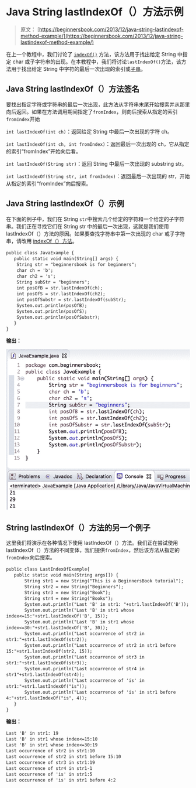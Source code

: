 # Java String lastIndexOf（）方法示例

> 原文： [https://beginnersbook.com/2013/12/java-string-lastindexof-method-example/](https://beginnersbook.com/2013/12/java-string-lastindexof-method-example/)

在上一个教程中，我们讨论了 [`indexOf()`](https://beginnersbook.com/2013/12/java-string-indexof-method-example/) 方法，该方法用于找出给定 String 中指定 char 或子字符串的出现。在本教程中，我们将讨论`lastIndexOf()`方法，该方法用于找出给定 String 中字符的最后一次出现的索引或[子串](https://beginnersbook.com/2013/12/java-string-substring-method-example/)。

## Java String lastIndexOf（）方法签名

要找出指定字符或字符串的最后一次出现，此方法从字符串末尾开始搜索并从那里向后返回。如果在方法调用期间指定了`fromIndex`，则向后搜索从指定的索引`fromIndex`开始

`int lastIndexOf(int ch)`：返回给定 String 中最后一次出现的字符 ch。

`int lastIndexOf(int ch, int fromIndex)`：返回最后一次出现的 ch，它从指定的索引“fromIndex”开始向后看。

`int lastIndexOf(String str)`：返回 String 中最后一次出现的 substring str。

`int lastIndexOf(String str, int fromIndex)`：返回最后一次出现的 str，开始从指定的索引“fromIndex”向后搜索。

## Java String lastIndexOf（）示例

在下面的例子中，我们在 String `str`中搜索几个给定的字符和一个给定的子字符串。我们正在寻找它们在 String str 中的最后一次出现，这就是我们使用 lastIndexOf（）方法的原因。如果要查找字符串中第一次出现的 char 或子字符串，请改用 [indexOf（）方法](https://beginnersbook.com/2013/12/java-string-indexof-method-example/)。

```
public class JavaExample {  
   public static void main(String[] args) {  
	String str = "beginnersbook is for beginners";
	char ch = 'b';
	char ch2 = 's';
	String subStr = "beginners";
	int posOfB = str.lastIndexOf(ch);
	int posOfS = str.lastIndexOf(ch2);
	int posOfSubstr = str.lastIndexOf(subStr);
	System.out.println(posOfB);
	System.out.println(posOfS);
	System.out.println(posOfSubstr);
   }  
}
```

**输出：**

![Java String lastIndexOf() method example](img/3b658a6d87e136773487f05a7bb12294.jpg)

## String lastIndexOf（）方法的另一个例子

这里我们将演示在各种情况下使用 lastIndexOf（）方法。我们正在尝试使用 lastIndexOf（）方法的不同变体，我们提供`fromIndex`，然后该方法从指定的`fromIndex`向后搜索。

```
public class LastIndexOfExample{
   public static void main(String args[]) {
       String str1 = new String("This is a BeginnersBook tutorial");
       String str2 = new String("Beginners");
       String str3 = new String("Book");
       String str4 = new String("Books");
       System.out.println("Last 'B' in str1: "+str1.lastIndexOf('B'));
       System.out.println("Last 'B' in str1 whose index<=15:"+str1.lastIndexOf('B', 15));
       System.out.println("Last 'B' in str1 whose index<=30:"+str1.lastIndexOf('B', 30));
       System.out.println("Last occurrence of str2 in str1:"+str1.lastIndexOf(str2));
       System.out.println("Last occurrence of str2 in str1 before 15:"+str1.lastIndexOf(str2, 15));
       System.out.println("Last occurrence of str3 in str1:"+str1.lastIndexOf(str3));
       System.out.println("Last occurrence of str4 in str1"+str1.lastIndexOf(str4));
       System.out.println("Last occurrence of 'is' in str1:"+str1.lastIndexOf("is"));
       System.out.println("Last occurrence of 'is' in str1 before 4:"+str1.lastIndexOf("is", 4));
   }
}
```

**输出：**

```
Last 'B' in str1: 19
Last 'B' in str1 whose index<=15:10
Last 'B' in str1 whose index<=30:19
Last occurrence of str2 in str1:10
Last occurrence of str2 in str1 before 15:10
Last occurrence of str3 in str1:19
Last occurrence of str4 in str1-1
Last occurrence of 'is' in str1:5
Last occurrence of 'is' in str1 before 4:2
```
